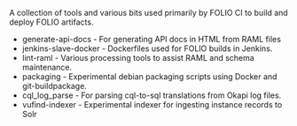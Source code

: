 A collection of tools and various bits used primarily by FOLIO CI to build and deploy FOLIO artifacts.   

 * generate-api-docs - For generating API docs in HTML from RAML files 
 * jenkins-slave-docker - Dockerfiles used for FOLIO builds in Jenkins.
 * lint-raml - Various processing tools to assist RAML and schema maintenance.
 * packaging - Experimental debian packaging scripts using Docker and git-buildpackage.
 * cql_log_parse - For parsing cql-to-sql translations from Okapi log files.
 * vufind-indexer - Experimental indexer for ingesting instance records to Solr
